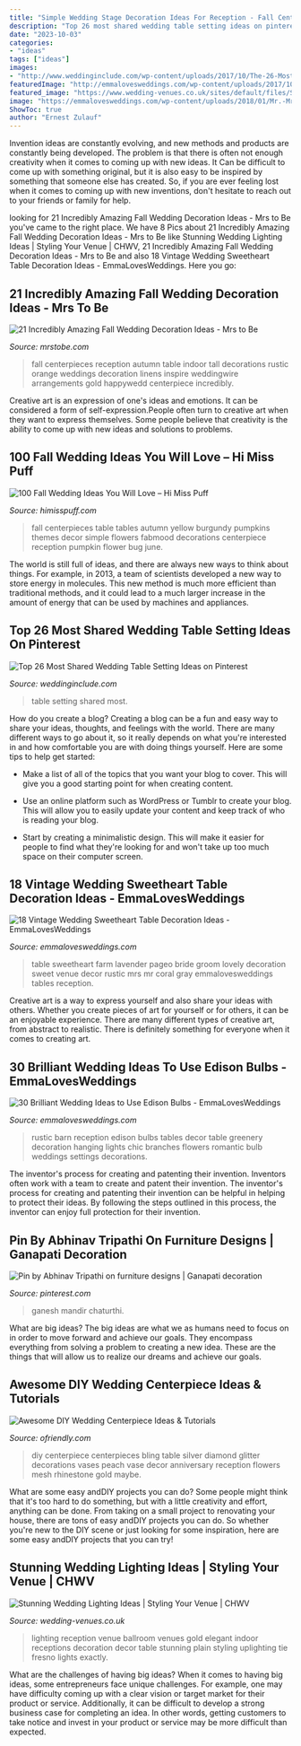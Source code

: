 ```yaml
---
title: "Simple Wedding Stage Decoration Ideas For Reception - Fall Centerpieces Table Tables Autumn Yellow Burgundy Pumpkins Themes Decor Simple Flowers Fabmood Decorations Centerpiece Reception Pumpkin Flower Bug June"
description: "Top 26 most shared wedding table setting ideas on pinterest"
date: "2023-10-03"
categories:
- "ideas"
tags: ["ideas"]
images:
- "http://www.weddinginclude.com/wp-content/uploads/2017/10/The-26-Most-Shared-Wedding-Table-Setting-Ideas_007.jpg"
featuredImage: "http://emmalovesweddings.com/wp-content/uploads/2017/10/chic-rustic-wedding-reception-ideas-with-greenery-and-edison-bulbs.jpg"
featured_image: "https://www.wedding-venues.co.uk/sites/default/files/Stunning-Wedding-Lighting-Ideas-stacyreeves.jpg"
image: "https://emmalovesweddings.com/wp-content/uploads/2018/01/Mr.-Mrs.-vintage-sweetheart-table-ideas.jpg"
ShowToc: true
author: "Ernest Zulauf"
---
```



Invention ideas are constantly evolving, and new methods and products are constantly being developed. The problem is that there is often not enough creativity when it comes to coming up with new ideas. It Can be difficult to come up with something original, but it is also easy to be inspired by something that someone else has created. So, if you are ever feeling lost when it comes to coming up with new inventions, don't hesitate to reach out to your friends or family for help.

	

		
looking for 21 Incredibly Amazing Fall Wedding Decoration Ideas - Mrs to Be you've came to the right place. We have 8 Pics about 21 Incredibly Amazing Fall Wedding Decoration Ideas - Mrs to Be like Stunning Wedding Lighting Ideas | Styling Your Venue | CHWV, 21 Incredibly Amazing Fall Wedding Decoration Ideas - Mrs to Be and also 18 Vintage Wedding Sweetheart Table Decoration Ideas - EmmaLovesWeddings. Here you go:
		
    
## 21 Incredibly Amazing Fall Wedding Decoration Ideas - Mrs To Be

<img loading=lazy src="http://mrstobe.com/wp-content/uploads/2017/05/Fall-Wedding-Centerpieces-That-Inspire.jpg" onerror="this.onerror=null;this.src='https://tse4.mm.bing.net/th?id=OIP.kD-5_StCLZTdGCkwS79qLgHaLI&amp;pid=15.1';" alt="21 Incredibly Amazing Fall Wedding Decoration Ideas - Mrs to Be">

_Source: mrstobe.com_

>fall centerpieces reception autumn table indoor tall decorations rustic orange weddings decoration linens inspire weddingwire arrangements gold happywedd centerpiece incredibly. 

	

Creative art is an expression of one's ideas and emotions. It can be considered a form of self-expression.People often turn to creative art when they want to express themselves. Some people believe that creativity is the ability to come up with new ideas and solutions to problems.

    
## 100 Fall Wedding Ideas You Will Love – Hi Miss Puff

<img loading=lazy src="https://www.himisspuff.com/wp-content/uploads/2016/06/Add-pumpkins-to-reception-tables-for-simple-striking-centerpieces.jpg" onerror="this.onerror=null;this.src='https://tse2.mm.bing.net/th?id=OIP.B4RD2xVD0cz6SAyL3WjeAAHaLH&amp;pid=15.1';" alt="100 Fall Wedding Ideas You Will Love – Hi Miss Puff">

_Source: himisspuff.com_

>fall centerpieces table tables autumn yellow burgundy pumpkins themes decor simple flowers fabmood decorations centerpiece reception pumpkin flower bug june. 

	

The world is still full of ideas, and there are always new ways to think about things. For example, in 2013, a team of scientists developed a new way to store energy in molecules. This new method is much more efficient than traditional methods, and it could lead to a much larger increase in the amount of energy that can be used by machines and appliances.

    
## Top 26 Most Shared Wedding Table Setting Ideas On Pinterest

<img loading=lazy src="http://www.weddinginclude.com/wp-content/uploads/2017/10/The-26-Most-Shared-Wedding-Table-Setting-Ideas_007.jpg" onerror="this.onerror=null;this.src='https://tse1.mm.bing.net/th?id=OIP.NYO2rCfkBmqHzIyy0z4t1QHaLH&amp;pid=15.1';" alt="Top 26 Most Shared Wedding Table Setting Ideas on Pinterest">

_Source: weddinginclude.com_

>table setting shared most. 

	

How do you create a blog?
Creating a blog can be a fun and easy way to share your ideas, thoughts, and feelings with the world. There are many different ways to go about it, so it really depends on what you're interested in and how comfortable you are with doing things yourself. Here are some tips to help get started: 
- Make a list of all of the topics that you want your blog to cover. This will give you a good starting point for when creating content.

- Use an online platform such as WordPress or Tumblr to create your blog. This will allow you to easily update your content and keep track of who is reading your blog.

- Start by creating a minimalistic design. This will make it easier for people to find what they're looking for and won't take up too much space on their computer screen.

    
## 18 Vintage Wedding Sweetheart Table Decoration Ideas - EmmaLovesWeddings

<img loading=lazy src="https://emmalovesweddings.com/wp-content/uploads/2018/01/Mr.-Mrs.-vintage-sweetheart-table-ideas.jpg" onerror="this.onerror=null;this.src='https://tse4.mm.bing.net/th?id=OIP.iL1P3e0qd1hEW9tzclO20wHaLH&amp;pid=15.1';" alt="18 Vintage Wedding Sweetheart Table Decoration Ideas - EmmaLovesWeddings">

_Source: emmalovesweddings.com_

>table sweetheart farm lavender pageo bride groom lovely decoration sweet venue decor rustic mrs mr coral gray emmalovesweddings tables reception. 

	

Creative art is a way to express yourself and also share your ideas with others. Whether you create pieces of art for yourself or for others, it can be an enjoyable experience. There are many different types of creative art, from abstract to realistic. There is definitely something for everyone when it comes to creating art.

    
## 30 Brilliant Wedding Ideas To Use Edison Bulbs - EmmaLovesWeddings

<img loading=lazy src="http://emmalovesweddings.com/wp-content/uploads/2017/10/chic-rustic-wedding-reception-ideas-with-greenery-and-edison-bulbs.jpg" onerror="this.onerror=null;this.src='https://tse1.mm.bing.net/th?id=OIP.ySuQRmLdPg0GETHehNx_swHaLH&amp;pid=15.1';" alt="30 Brilliant Wedding Ideas to Use Edison Bulbs - EmmaLovesWeddings">

_Source: emmalovesweddings.com_

>rustic barn reception edison bulbs tables decor table greenery decoration hanging lights chic branches flowers romantic bulb weddings settings decorations. 

	

The inventor's process for creating and patenting their invention.
Inventors often work with a team to create and patent their invention. The inventor's process for creating and patenting their invention can be helpful in helping to protect their ideas. By following the steps outlined in this process, the inventor can enjoy full protection for their invention.

    
## Pin By Abhinav Tripathi On Furniture Designs | Ganapati Decoration

<img loading=lazy src="https://i.pinimg.com/736x/a1/72/2e/a1722eb85737d4c89e29df395726209b.jpg" onerror="this.onerror=null;this.src='https://tse4.mm.bing.net/th?id=OIP.JvpbuIiA9-roUup7zNRMfwAAAA&amp;pid=15.1';" alt="Pin by Abhinav Tripathi on furniture designs | Ganapati decoration">

_Source: pinterest.com_

>ganesh mandir chaturthi. 

	

What are big ideas?
The big ideas are what we as humans need to focus on in order to move forward and achieve our goals. They encompass everything from solving a problem to creating a new idea. These are the things that will allow us to realize our dreams and achieve our goals.

    
## Awesome DIY Wedding Centerpiece Ideas &amp; Tutorials

<img loading=lazy src="http://ofriendly.com/wp-content/uploads/2016/11/wedding-centerpiece/17-diy-wedding-centerpiece-ideas.jpg" onerror="this.onerror=null;this.src='https://tse4.mm.bing.net/th?id=OIP.cpxkAp_RDYU-x-vQzVb4iQHaLK&amp;pid=15.1';" alt="Awesome DIY Wedding Centerpiece Ideas &amp; Tutorials">

_Source: ofriendly.com_

>diy centerpiece centerpieces bling table silver diamond glitter decorations vases peach vase decor anniversary reception flowers mesh rhinestone gold maybe. 

	

What are some easy andDIY projects you can do?
Some people might think that it's too hard to do something, but with a little creativity and effort, anything can be done. From taking on a small project to renovating your house, there are tons of easy andDIY projects you can do. So whether you're new to the DIY scene or just looking for some inspiration, here are some easy andDIY projects that you can try!

    
## Stunning Wedding Lighting Ideas | Styling Your Venue | CHWV

<img loading=lazy src="https://www.wedding-venues.co.uk/sites/default/files/Stunning-Wedding-Lighting-Ideas-stacyreeves.jpg" onerror="this.onerror=null;this.src='https://tse2.mm.bing.net/th?id=OIP.kXdm3ogkESsSMwoFZGhG_gHaLH&amp;pid=15.1';" alt="Stunning Wedding Lighting Ideas | Styling Your Venue | CHWV">

_Source: wedding-venues.co.uk_

>lighting reception venue ballroom venues gold elegant indoor receptions decoration decor table stunning plain styling uplighting tie fresno lights exactly. 

	

What are the challenges of having big ideas?
When it comes to having big ideas, some entrepreneurs face unique challenges. For example, one may have difficulty coming up with a clear vision or target market for their product or service. Additionally, it can be difficult to develop a strong business case for completing an idea. In other words, getting customers to take notice and invest in your product or service may be more difficult than expected.

